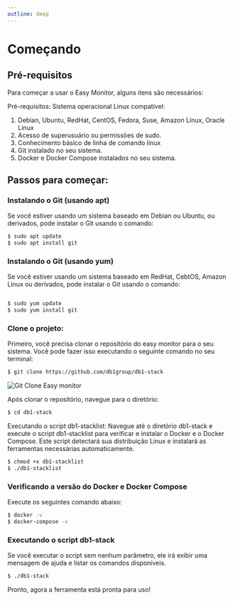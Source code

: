 ```yaml
---
outline: deep
---
```


# Começando

## Pré-requisitos

Para começar a usar o Easy Monitor, alguns itens são necessários:

Pré-requisitos:
Sistema operacional Linux compatível:

1. Debian, Ubuntu, RedHat, CentOS, Fedora, Suse, Amazon Linux, Oracle Linux
2. Acesso de superusuário ou permissões de sudo.
3. Conhecimento básico de linha de comando linux
4. Git instalado no seu sistema.
5. Docker e Docker Compose instalados no seu sistema.

## Passos para começar:

### Instalando o Git (usando apt)

Se você estiver usando um sistema baseado em Debian ou Ubuntu, ou derivados, pode instalar o Git usando o comando:

```bash
$ sudo apt update
$ sudo apt install git
```

### Instalando o Git (usando yum)

Se você estiver usando um sistema baseado em RedHat, CebtOS, Amazon Linux ou derivados, pode instalar o Git usando o comando:

```bash

$ sudo yum update
$ sudo yum install git

```

### Clone o projeto:

Primeiro, você precisa clonar o repositório do easy monitor para o seu sistema. Você pode fazer isso executando o seguinte comando no seu terminal:

```bash
$ git clone https://github.com/db1group/db1-stack

```

![Git Clone Easy monitor](/img/components/easy-monitor/easy-monitor-git-clone.png)

Após clonar o repositório, navegue para o diretório:

```bash
$ cd db1-stack
```

Executando o script db1-stacklist:
Navegue até o diretório db1-stack e execute o script db1-stacklist para verificar e instalar o Docker e o Docker Compose. Este script detectará sua distribuição Linux e instalará as ferramentas necessárias automaticamente.

```bash
$ chmod +x db1-stacklist
$ ./db1-stacklist
```

### Verificando a versão do Docker e Docker Compose

Execute os seguintes comando abaixo:

```bash
$ docker -v
$ docker-compose -v

```

### Executando o script db1-stack

Se você executar o script sem nenhum parâmetro, ele irá exibir uma mensagem de ajuda e listar os comandos disponíveis.

```bash
$ ./db1-stack

```

Pronto, agora a ferramenta está pronta para uso!
